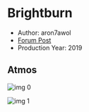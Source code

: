# Brightburn

* Author: aron7awol
* [Forum Post](https://www.avsforum.com/threads/bass-eq-for-filtered-movies.2995212/post-58393252)
* Production Year: 2019

## Atmos

![img 0](https://i.imgur.com/agwHDLD.jpg)

![img 1](https://i.imgur.com/pBDChcz.jpg)

